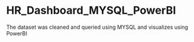 # HR_Dashboard_MYSQL_PowerBI
The dataset was cleaned and queried using MYSQL and visualizes using PowerBI
